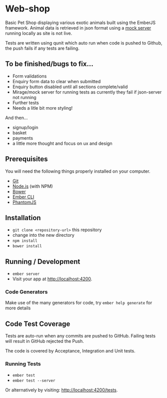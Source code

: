 # Web-shop

Basic Pet Shop displaying various exotic animals built using the EmberJS framework.
Animal data is retrieved in json format using a [mock server](https://github.com/typicode/json-server) running locally as site is not live.

Tests are written using qunit which auto run when code is pushed to Github, the push fails if any tests are failing.

## To be finished/bugs to fix...

* Form validations
* Enquiry form data to clear when submitted
* Enquiry button disabled until all sections complete/valid
* Mirage/mock server for running tests as currently they fail if json-server not running
* Further tests
* Needs a litle bit more styling!

And then...

* signup/login
* basket
* payments
* a little more thought and focus on ux and design

## Prerequisites

You will need the following things properly installed on your computer.

* [Git](http://git-scm.com/)
* [Node.js](http://nodejs.org/) (with NPM)
* [Bower](http://bower.io/)
* [Ember CLI](http://ember-cli.com/)
* [PhantomJS](http://phantomjs.org/)

## Installation

* `git clone <repository-url>` this repository
* change into the new directory
* `npm install`
* `bower install`

## Running / Development

* `ember server`
* Visit your app at [http://localhost:4200](http://localhost:4200).

### Code Generators

Make use of the many generators for code, try `ember help generate` for more details

## Code Test Coverage

Tests are auto-run when any commits are pushed to GitHub. Failing tests will result in GitHub rejected the Push.

The code is covered by Acceptance, Integration and Unit tests.

### Running Tests

* `ember test`
* `ember test --server`

Or alternatively by visiting:
[http://localhost:4200/tests](http://localhost:4200/tests).
